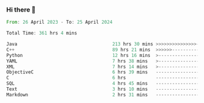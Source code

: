 ### Hi there 👋

<!--
**luoxuanzao/luoxuanzao** is a ✨ _special_ ✨ repository because its `README.md` (this file) appears on your GitHub profile.

Here are some ideas to get you started:

- 🔭 I’m currently working on ...
- 🌱 I’m currently learning ...
- 👯 I’m looking to collaborate on ...
- 🤔 I’m looking for help with ...
- 💬 Ask me about ...
- 📫 How to reach me: ...
- 😄 Pronouns: ...
- ⚡ Fun fact: ...
-->

<!--START_SECTION:waka-->

```rust
From: 26 April 2023 - To: 25 April 2024

Total Time: 361 hrs 4 mins

Java                                   213 hrs 30 mins >>>>>>>>>>>>>>>----------   58.91 %
C++                                    89 hrs 21 mins  >>>>>>-------------------   24.66 %
Python                                 12 hrs 16 mins  >------------------------   03.38 %
YAML                                   7 hrs 38 mins   >------------------------   02.11 %
XML                                    7 hrs 14 mins   >------------------------   02.00 %
ObjectiveC                             6 hrs 39 mins   -------------------------   01.84 %
C                                      6 hrs           -------------------------   01.66 %
SQL                                    4 hrs 45 mins   -------------------------   01.31 %
Text                                   3 hrs 10 mins   -------------------------   00.88 %
Markdown                               2 hrs 31 mins   -------------------------   00.70 %
```

<!--END_SECTION:waka-->
